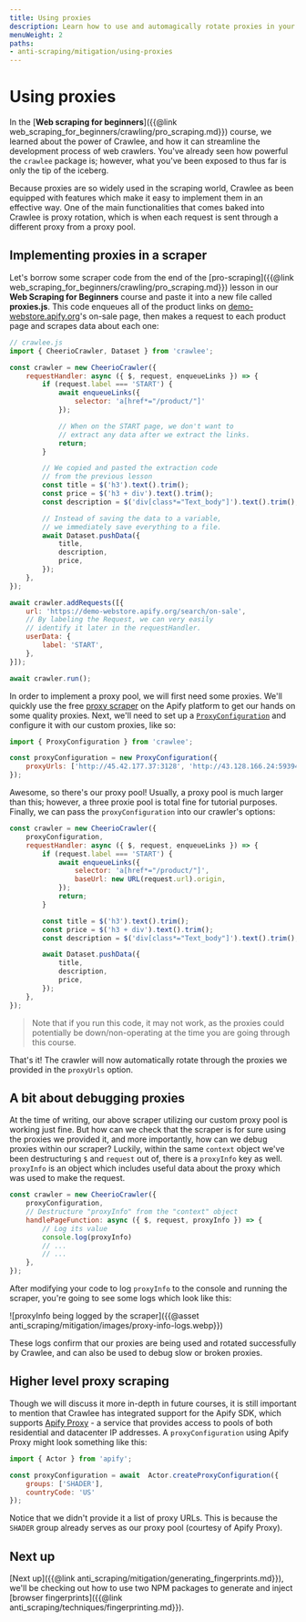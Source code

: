 ```yaml
---
title: Using proxies
description: Learn how to use and automagically rotate proxies in your scrapers by using Crawlee, and a bit about how to easily obtain pools of proxies.
menuWeight: 2
paths:
- anti-scraping/mitigation/using-proxies
---
```


# [](#using-proxies) Using proxies

In the [**Web scraping for beginners**]({{@link web_scraping_for_beginners/crawling/pro_scraping.md}}) course, we learned about the power of Crawlee, and how it can streamline the development process of web crawlers. You've already seen how powerful the `crawlee` package is; however, what you've been exposed to thus far is only the tip of the iceberg.

Because proxies are so widely used in the scraping world, Crawlee as been equipped with features which make it easy to implement them in an effective way. One of the main functionalities that comes baked into Crawlee is proxy rotation, which is when each request is sent through a different proxy from a proxy pool.

## [](#implementing-proxies) Implementing proxies in a scraper

Let's borrow some scraper code from the end of the [pro-scraping]({{@link web_scraping_for_beginners/crawling/pro_scraping.md}}) lesson in our **Web Scraping for Beginners** course and paste it into a new file called **proxies.js**. This code enqueues all of the product links on [demo-webstore.apify.org](https://demo-webstore.apify.org)'s on-sale page, then makes a request to each product page and scrapes data about each one:

```JavaScript
// crawlee.js
import { CheerioCrawler, Dataset } from 'crawlee';

const crawler = new CheerioCrawler({
    requestHandler: async ({ $, request, enqueueLinks }) => {
        if (request.label === 'START') {
            await enqueueLinks({
                selector: 'a[href*="/product/"]'
            });

            // When on the START page, we don't want to
            // extract any data after we extract the links.
            return;
        }

        // We copied and pasted the extraction code
        // from the previous lesson
        const title = $('h3').text().trim();
        const price = $('h3 + div').text().trim();
        const description = $('div[class*="Text_body"]').text().trim();

        // Instead of saving the data to a variable,
        // we immediately save everything to a file.
        await Dataset.pushData({
            title,
            description,
            price,
        });
    },
});

await crawler.addRequests([{
    url: 'https://demo-webstore.apify.org/search/on-sale',
    // By labeling the Request, we can very easily
    // identify it later in the requestHandler.
    userData: {
        label: 'START',
    },
}]);

await crawler.run();
```

In order to implement a proxy pool, we will first need some proxies. We'll quickly use the free [proxy scraper](https://apify.com/mstephen190/proxy-scraper) on the Apify platform to get our hands on some quality proxies. Next, we'll need to set up a [`ProxyConfiguration`](https://crawlee.dev/api/core/class/ProxyConfiguration) and configure it with our custom proxies, like so:

```JavaScript
import { ProxyConfiguration } from 'crawlee';

const proxyConfiguration = new ProxyConfiguration({
    proxyUrls: ['http://45.42.177.37:3128', 'http://43.128.166.24:59394', 'http://51.79.49.178:3128'],
});
```

Awesome, so there's our proxy pool! Usually, a proxy pool is much larger than this; however, a three proxie pool is total fine for tutorial purposes. Finally, we can pass the `proxyConfiguration` into our crawler's options:

```JavaScript
const crawler = new CheerioCrawler({
    proxyConfiguration,
    requestHandler: async ({ $, request, enqueueLinks }) => {
        if (request.label === 'START') {
            await enqueueLinks({
                selector: 'a[href*="/product/"]',
                baseUrl: new URL(request.url).origin,
            });
            return;
        }

        const title = $('h3').text().trim();
        const price = $('h3 + div').text().trim();
        const description = $('div[class*="Text_body"]').text().trim();

        await Dataset.pushData({
            title,
            description,
            price,
        });
    },
});
```

> Note that if you run this code, it may not work, as the proxies could potentially be down/non-operating at the time you are going through this course.

That's it! The crawler will now automatically rotate through the proxies we provided in the `proxyUrls` option.

## [](#debugging-proxies) A bit about debugging proxies

At the time of writing, our above scraper utilizing our custom proxy pool is working just fine. But how can we check that the scraper is for sure using the proxies we provided it, and more importantly, how can we debug proxies within our scraper? Luckily, within the same `context` object we've been destructuring `$` and `request` out of, there is a `proxyInfo` key as well. `proxyInfo` is an object which includes useful data about the proxy which was used to make the request.

```JavaScript
const crawler = new CheerioCrawler({
    proxyConfiguration,
    // Destructure "proxyInfo" from the "context" object
    handlePageFunction: async ({ $, request, proxyInfo }) => {
        // Log its value
        console.log(proxyInfo)
        // ...
        // ...
    },
});
```

After modifying your code to log `proxyInfo` to the console and running the scraper, you're going to see some logs which look like this:

![proxyInfo being logged by the scraper]({{@asset anti_scraping/mitigation/images/proxy-info-logs.webp}})

These logs confirm that our proxies are being used and rotated successfully by Crawlee, and can also be used to debug slow or broken proxies.

## [](#higher-level-proxy-scraping) Higher level proxy scraping

Though we will discuss it more in-depth in future courses, it is still important to mention that Crawlee has integrated support for the Apify SDK, which supports [Apify Proxy](https://apify.com/proxy) - a service that provides access to pools of both residential and datacenter IP addresses. A `proxyConfiguration` using Apify Proxy might look something like this:

```JavaScript
import { Actor } from 'apify';

const proxyConfiguration = await  Actor.createProxyConfiguration({
    groups: ['SHADER'],
    countryCode: 'US'
});
```

Notice that we didn't provide it a list of proxy URLs. This is because the `SHADER` group already serves as our proxy pool (courtesy of Apify Proxy).

## [](#next) Next up

[Next up]({{@link anti_scraping/mitigation/generating_fingerprints.md}}), we'll be checking out how to use two NPM packages to generate and inject [browser fingerprints]({{@link anti_scraping/techniques/fingerprinting.md}}).
